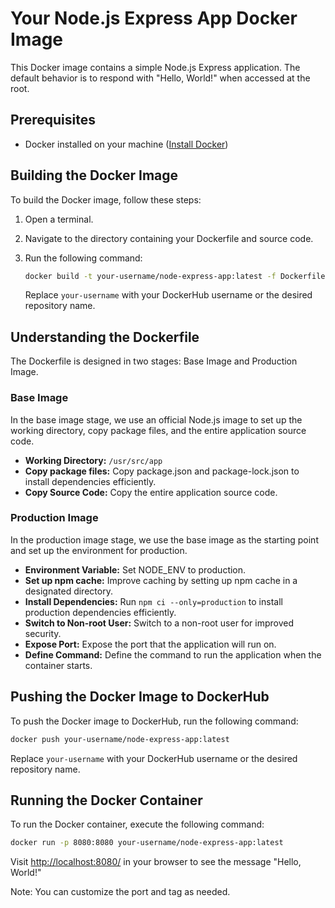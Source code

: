 
# Your Node.js Express App Docker Image

This Docker image contains a simple Node.js Express application. The default behavior is to respond with "Hello, World!" when accessed at the root.

## Prerequisites

- Docker installed on your machine ([Install Docker](https://docs.docker.com/get-docker/))

## Building the Docker Image

To build the Docker image, follow these steps:

1. Open a terminal.
2. Navigate to the directory containing your Dockerfile and source code.
3. Run the following command:

    ```bash
    docker build -t your-username/node-express-app:latest -f Dockerfile.prod .
    ```

    Replace `your-username` with your DockerHub username or the desired repository name.

## Understanding the Dockerfile

The Dockerfile is designed in two stages: Base Image and Production Image.

### Base Image

In the base image stage, we use an official Node.js image to set up the working directory, copy package files, and the entire application source code.

- **Working Directory:** `/usr/src/app`
- **Copy package files:** Copy package.json and package-lock.json to install dependencies efficiently.
- **Copy Source Code:** Copy the entire application source code.

### Production Image

In the production image stage, we use the base image as the starting point and set up the environment for production.

- **Environment Variable:** Set NODE_ENV to production.
- **Set up npm cache:** Improve caching by setting up npm cache in a designated directory.
- **Install Dependencies:** Run `npm ci --only=production` to install production dependencies efficiently.
- **Switch to Non-root User:** Switch to a non-root user for improved security.
- **Expose Port:** Expose the port that the application will run on.
- **Define Command:** Define the command to run the application when the container starts.

## Pushing the Docker Image to DockerHub

To push the Docker image to DockerHub, run the following command:

```bash
docker push your-username/node-express-app:latest
```

Replace `your-username` with your DockerHub username or the desired repository name.

## Running the Docker Container

To run the Docker container, execute the following command:

```bash
docker run -p 8080:8080 your-username/node-express-app:latest
```

Visit [http://localhost:8080/](http://localhost:8080/) in your browser to see the message "Hello, World!"

Note: You can customize the port and tag as needed.
